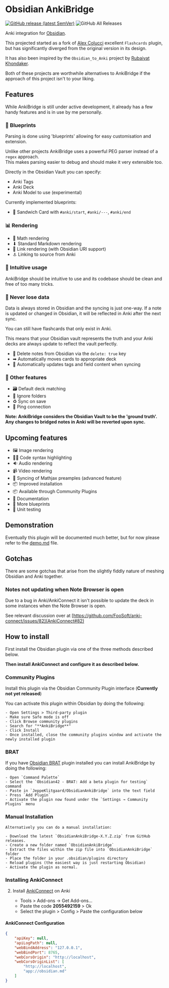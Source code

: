 # Obsidian AnkiBridge

[![GitHub release (latest SemVer)](https://img.shields.io/github/v/release/JeppeKlitgaard/ObsidianAnkiBridge?style=for-the-badge&sort=semver)](https://github.com/JeppeKlitgaard/ObsidianAnkiBridge/releases/latest)
![GitHub All Releases](https://img.shields.io/github/downloads/JeppeKlitgaard/ObsidianAnkiBridge/total?style=for-the-badge)

Anki integration for [Obsidian](https://obsidian.md/).

This projected started as a fork of [Alex Colucci](https://github.com/reuseman) excellent `Flashcards` plugin,
but has significantly diverged from the original version in its design.

It has also been inspired by the `Obsidian_to_Anki` project by [Rubaiyat Khondaker](https://github.com/Pseudonium).

Both of these projects are worthwhile alternatives to AnkiBridge if the approach of this project isn't to your liking.

## Features

While AnkiBridge is still under active development, it already has a few handy
features and is in use by me personally.
### 📘 Blueprints

Parsing is done using 'blueprints' allowing for easy customisation and extension.

Unlike other projects AnkiBridge uses a powerful PEG parser instead of a `regex` approach.  
This makes parsing easier to debug and should make it very extensible too.

Directly in the Obsidian Vault you can specify:
- Anki Tags
- Anki Deck
- Anki Model to use (experimental)

Currently implemented blueprints:
- 🥪 Sandwich Card with `#anki/start`, `#anki/---`, `#anki/end`

### 📊 Rendering
- 🧮 Math rendering
- ⬇ Standard Markdown rendering
- 🔗 Link rendering (with Obsidian URI support)
- ⚓ Linking to source from Anki

### 🧠 Intuitive usage

AnkiBridge should be intuitive to use and its codebase should be clean and free
of too many tricks.

### 🔏 Never lose data

Data is always stored in Obsidian and the syncing is just one-way. 
If a note is updated or changed in Obsidian, it will be reflected in Anki after
the next sync.

You can still have flashcards that only exist in Anki.

This means that your Obsidian vault represents the truth and your Anki decks 
are always update to reflect the vault perfectly.

- 🚮 Delete notes from Obsidian via the `delete: true` key
- ➡ Automatically moves cards to appropriate deck
- 🤖 Automatically updates tags and field content when syncing 

### 💪 Other features

- 🗃 Default deck matching
- 📂 Ignore folders
- ♻ Sync on save
- 🏓 Ping connection

__Note: AnkiBridge considers the Obsidian Vault to be the 'ground truth'. Any
changes to bridged notes in Anki will be reverted upon sync.__

## Upcoming features

- 🖼 Image rendering
- 👩‍💻 Code syntax highlighting
- 🔉 Audio rendering
- 📹 Video rendering
- 🌉 Syncing of Mathjax preamples (advanced feature)
- 📦 Improved installation
- 📦 Available through Community Plugins
- 📄 Documentation
- 📘 More blueprints
- 🧪 Unit testing

## Demonstration

Eventually this plugin will be documented much better, but for now please
refer to the [demo.md](docs/demo.md) file.

## Gotchas

There are some gotchas that arise from the slightly fiddly nature of meshing Obsidian
and Anki together.

### Notes not updating when Note Browser is open
Due to a bug in Anki/AnkiConnect it isn't possible to update the deck in some instances
when the Note Browser is open.

See relevant discussion over at [https://github.com/FooSoft/anki-connect/issues/82](AnkiConnect#82)

## How to install

First install the Obsidian plugin via one of the three methods described below.

**Then install AnkiConnect and configure it as described below.**

### Community Plugins

Install this plugin via the Obsidian Community Plugin interface (**Currently not yet released**)

You can activate this plugin within Obsidian by doing the following:

    - Open Settings > Third-party plugin
    - Make sure Safe mode is off
    - Click Browse community plugins
    - Search for "**AnkiBridge**"
    - Click Install
    - Once installed, close the community plugins window and activate the newly installed plugin

### BRAT

If you have [Obsidian BRAT](https://github.com/TfTHacker/obsidian42-brat) plugin installed you can install AnkiBridge by doing the following:

    - Open `Command Palette`
    - Select the `Obsidian42 - BRAT: Add a beta plugin for testing` command
    - Paste in `JeppeKlitgaard/ObsidianAnkiBridge` into the text field
    - Press `Add Plugin`
    - Activate the plugin now found under the `Settings → Community Plugins` menu

### Manual Installation

    Alternatively you can do a manual installation:
    
    - Download the latest `ObsidianAnkiBridge-X.Y.Z.zip` from GitHub releases.
    - Create a new folder named `ObsidianAnkiBridge`
    - Extract the files within the zip file into `ObsidianAnkiBridge` folder
    - Place the folder in your .obsidian/plugins directory
    - Reload plugins (the easiest way is just restarting Obsidian)
    - Activate the plugin as normal.

### Installing AnkiConnect

2. Install [AnkiConnect](https://ankiweb.net/shared/info/2055492159) on Anki

   - Tools > Add-ons -> Get Add-ons...
   - Paste the code **2055492159** > Ok
   - Select the plugin > Config > Paste the configuration below

#### AnkiConnect Configuration

```json
{
    "apiKey": null,
    "apiLogPath": null,
    "webBindAddress": "127.0.0.1",
    "webBindPort": 8765,
    "webCorsOrigin": "http://localhost",
    "webCorsOriginList": [
        "http://localhost",
        "app://obsidian.md"
    ]
}
```
